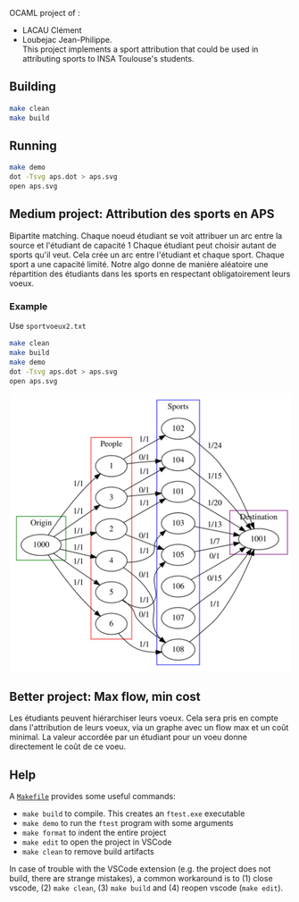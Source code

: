 OCAML project of :  
- LACAU Clément  
- Loubejac Jean-Philippe.  
This project implements a sport attribution that could be used in attributing sports to INSA Toulouse's students.

## Building
```bash
make clean
make build
```
## Running
```bash
make demo
dot -Tsvg aps.dot > aps.svg
open aps.svg
```
## Medium project: Attribution des sports en APS
Bipartite matching.
Chaque noeud étudiant se voit attribuer un arc entre la source et l'étudiant de capacité 1
Chaque étudiant peut choisir autant de sports qu'il veut. Cela crée un arc entre l'étudiant et chaque sport.
Chaque sport a une capacité limité. Notre algo donne de manière aléatoire une répartition des étudiants dans les sports
en respectant obligatoirement leurs voeux.

### Example
Use `sportvoeux2.txt`
```bash
make clean
make build
make demo
dot -Tsvg aps.dot > aps.svg
open aps.svg
```
![Exemple](resources/aps.svg)


## Better project: Max flow, min cost
Les étudiants peuvent hiérarchiser leurs voeux. Cela sera pris en compte dans l'attribution de leurs voeux, via un graphe
avec un flow max et un coût minimal. La valeur accordée par un étudiant pour un voeu donne directement le coût de ce voeu.

## Help
A [`Makefile`](Makefile) provides some useful commands:

 - `make build` to compile. This creates an `ftest.exe` executable
 - `make demo` to run the `ftest` program with some arguments
 - `make format` to indent the entire project
 - `make edit` to open the project in VSCode
 - `make clean` to remove build artifacts

In case of trouble with the VSCode extension (e.g. the project does not build, there are strange mistakes), a common workaround is to (1) close vscode, (2) `make clean`, (3) `make build` and (4) reopen vscode (`make edit`).


